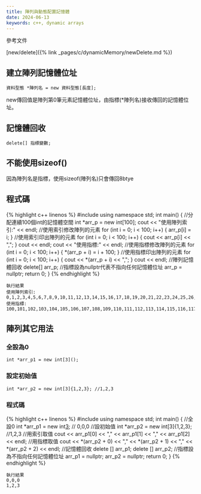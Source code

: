 ```yaml
---
title: 陣列與動態配置記憶體
date: 2024-06-13
keywords: c++, dynamic arrays
---
```


參考文件

[new/delete]({% link _pages/c/dynamicMemory/newDelete.md %})


## 建立陣列記憶體位址

```
資料型態 *陣列名 = new 資料型態[長度];
```

new傳回值是陣列第0筆元素記憶體位址，由指標(\*陣列名)接收傳回的記憶體位址。


## 記憶體回收 

```
delete[] 指標變數;
```

## 不能使用sizeof()

因為陣列名是指標，使用sizeof(陣列名)只會傳回8btye

## 程式碼
{% highlight c++ linenos %}
#include <iostream>
using namespace std;
int main() {
  //分配連續100個int的記憶體空間
  int *arr_p = new int[100];
  cout << "使用陣列索引:" << endl;
  //使用索引修改陣列的元素
  for (int i = 0; i < 100; i++) {
    arr_p[i] = i;
  }
  //使用索引印出陣列的元素
  for (int i = 0; i < 100; i++) {
    cout << arr_p[i] << ",";
  }
  cout << endl;
  cout << "使用指標:" << endl;
  //使用指標修改陣列的元素
  for (int i = 0; i < 100; i++) {
    *(arr_p + i) = i + 100;
  }
  //使用指標印出陣列的元素
  for (int i = 0; i < 100; i++) {
    cout << *(arr_p + i) << ",";
  }
  cout << endl;
  //陣列記憶體回收
  delete[] arr_p;
  //指標設為nullptr代表不指向任何記憶體位址
  arr_p = nullptr;
  return 0;
}
{% endhighlight %}

```
執行結果
使用陣列索引:
0,1,2,3,4,5,6,7,8,9,10,11,12,13,14,15,16,17,18,19,20,21,22,23,24,25,26,27,28,29,30,31,32,33,34,35,36,37,38,39,40,41,42,43,44,45,46,47,48,49,50,51,52,53,54,55,56,57,58,59,60,61,62,63,64,65,66,67,68,69,70,71,72,73,74,75,76,77,78,79,80,81,82,83,84,85,86,87,88,89,90,91,92,93,94,95,96,97,98,99,
使用指標:
100,101,102,103,104,105,106,107,108,109,110,111,112,113,114,115,116,117,118,119,120,121,122,123,124,125,126,127,128,129,130,131,132,133,134,135,136,137,138,139,140,141,142,143,144,145,146,147,148,149,150,151,152,153,154,155,156,157,158,159,160,161,162,163,164,165,166,167,168,169,170,171,172,173,174,175,176,177,178,179,180,181,182,183,184,185,186,187,188,189,190,191,192,193,194,195,196,197,198,199,
```

## 陣列其它用法

### 全設為0

```
int *arr_p1 = new int[3]();
```

### 設定初始值

```
int *arr_p2 = new int[3]{1,2,3}; //1,2,3
```

### 程式碼
{% highlight c++ linenos %}
#include <iostream>
using namespace std;
int main() {
  //全設0
  int *arr_p1 = new int[3](); // 0,0,0
  //設初始值
  int *arr_p2 = new int[3]{1,2,3}; //1,2,3
  //用索引取值
  cout << arr_p1[0] << "," << arr_p1[1] << "," << arr_p1[2] <<  endl;
  //用指標取值
  cout << *(arr_p2 + 0) << "," << *(arr_p2 + 1) << "," << *(arr_p2 + 2) <<  endl;
  //記憶體回收
  delete [] arr_p1;
  delete [] arr_p2;
  //指標設為不指向任何記憶體位址
  arr_p1 = nullptr;
  arr_p2 = nullptr;
  return 0;
}
{% endhighlight %}

```
執行結果
0,0,0
1,2,3
```
